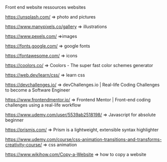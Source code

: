 Front end website ressources websites

https://unsplash.com/ => photo and pictures

https://www.manypixels.co/gallery => illustrations

https://www.pexels.com/ =>images

https://fonts.google.com/ => google fonts

https://fontawesome.com/ => icons

https://coolors.co/ => Coolors - The super fast color schemes generator

https://web.dev/learn/css/ => learn css

https://devchallenges.io/ => devChallenges.io | Real-life Coding Challenges to become a Software Engineer

https://www.frontendmentor.io/ => Frontend Mentor | Front-end coding challenges using a real-life workflow

https://www.udemy.com/user/5539ab2518198/ => Javascript for absolute beginner

https://prismjs.com/ ⇒ Prism is a lightweight, extensible syntax highlighter

https://www.udemy.com/course/css-animation-transitions-and-transforms-creativity-course/ => css animation

https://www.wikihow.com/Copy-a-Website => how to copy a website
